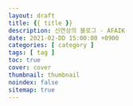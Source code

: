 ```yaml
---
layout: draft
title: {{ title }}
description: 신연상의 블로그 - AFAIK
date: 2021-02-DD 15:00:00 +0900
categories: [ category ]
tags: [ tag ]
toc: true
cover: cover
thumbnail: thumbnail
noindex: false
sitemap: true
---
```

